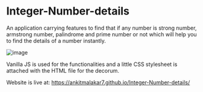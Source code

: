 # Integer-Number-details

An application carrying features to find that if any number is strong number, armstrong number, palindrome and prime number or not which will help you to find the details of a number instantly.

![image](https://user-images.githubusercontent.com/84442212/132702267-2687426b-bc27-4cba-bf6c-b58923412746.png)

Vanilla JS is used for the functionalities and a little CSS stylesheet is attached with the HTML file for the decorum.

Website is live at: https://ankitmalakar7.github.io/Integer-Number-details/
